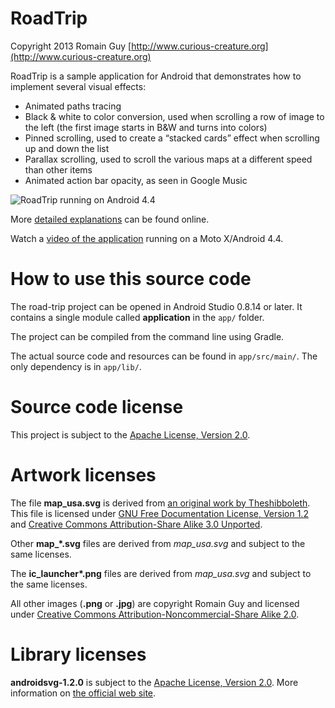 RoadTrip
========

Copyright 2013 Romain Guy
[http://www.curious-creature.org](http://www.curious-creature.org)

RoadTrip is a sample application for Android that demonstrates how to implement several visual effects:

* Animated paths tracing
* Black & white to color conversion, used when scrolling a row of image to the left (the first image starts in B&W and turns into colors)
* Pinned scrolling, used to create a “stacked cards” effect when scrolling up and down the list
* Parallax scrolling, used to scroll the various maps at a different speed than other items
* Animated action bar opacity, as seen in Google Music

![RoadTrip running on Android 4.4](art/RoadTrip.png)

More [detailed explanations](http://www.curious-creature.org/2013/12/21/android-recipe-4-path-tracing) can be found online.

Watch a [video of the application](http://www.youtube.com/watch?v=-NxG3BE9QCg) running on a Moto X/Android 4.4.

How to use this source code
===========================

The road-trip project can be opened in Android Studio 0.8.14 or later. It contains a single module
called **application** in the `app/` folder.

The project can be compiled from the command line using Gradle.

The actual source code and resources can be found in `app/src/main/`. The only dependency is in `app/lib/`.

Source code license
===================

This project is subject to the [Apache License, Version 2.0](http://apache.org/licenses/LICENSE-2.0.html).

Artwork licenses
================

The file __map\_usa.svg__ is derived from [an original work by Theshibboleth](http://commons.wikimedia.org/wiki/File:Blank_US_Map.svg).
This file is licensed under [GNU Free Documentation License, Version 1.2](http://en.wikipedia.org/wiki/GNU_Free_Documentation_License) and [Creative Commons Attribution-Share Alike 3.0 Unported](http://creativecommons.org/licenses/by-sa/3.0/deed.en).

Other __map\_*.svg__ files are derived from _map_usa.svg_ and subject to the same licenses.

The __ic\_launcher*.png__ files are derived from _map_usa.svg_ and subject to the same licenses.

All other images (__.png__ or __.jpg__) are copyright Romain Guy and licensed under [Creative Commons Attribution-Noncommercial-Share Alike 2.0](http://creativecommons.org/licenses/by-nc-sa/2.0/deed.en).

Library licenses
================

__androidsvg-1.2.0__ is subject to the [Apache License, Version 2.0](http://apache.org/licenses/LICENSE-2.0.html).
More information on [the official web site](https://code.google.com/p/androidsvg/).
